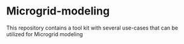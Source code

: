 # Microgrid-modeling
This repository contains a tool kit with several use-cases that can be utilized for Microgrid modeling
